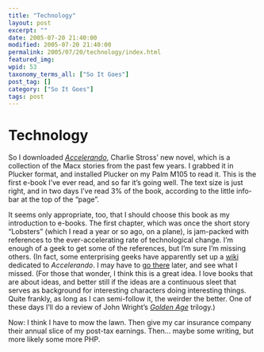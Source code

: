 ```yaml
---
title: "Technology"
layout: post
excerpt: ""
date: 2005-07-20 21:40:00
modified: 2005-07-20 21:40:00
permalink: 2005/07/20/technology/index.html
featured_img: 
wpid: 53
taxonomy_terms_all: ["So It Goes"]
post_tag: []
category: ["So It Goes"]
tags: post
---
```


# Technology

So I downloaded [*Accelerando*](http://www.accelerando.org), Charlie Stross’ new novel, which is a collection of the Macx stories from the past few years. I grabbed it in Plucker format, and installed Plucker on my Palm M105 to read it. This is the first e-book I’ve ever read, and so far it’s going well. The text size is just right, and in two days I’ve read 3% of the book, according to the little info-bar at the top of the “page”.

It seems only appropriate, too, that I should choose this book as my introduction to e-books. The first chapter, which was once the short story “Lobsters” (which I read a year or so ago, on a plane), is jam-packed with references to the ever-accelerating rate of technological change. I’m enough of a geek to get some of the references, but I’m sure I’m missing others. (In fact, some enterprising geeks have apparently set up a [wiki](http://www.wiki.org/wiki.cgi?WhatIsWiki) dedicated to *Accelerando*. I may have to [go there](http://en.wikibooks.org/wiki/Accelerando_Technical_Companion) later, and see what I missed. (For those that wonder, I think this is a great idea. I love books that are about ideas, and better still if the ideas are a continuous sleet that serves as background for interesting characters doing interesting things. Quite frankly, as long as I can semi-follow it, the weirder the better. One of these days I’ll do a review of John Wright’s *[Golden Age](http://www.sff.net/people/john-c-wright/book-goldenage.html)* trilogy.)

Now: I think I have to mow the lawn. Then give my car insurance company their annual slice of my post-tax earnings. Then… maybe some writing, but more likely some more PHP.
